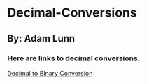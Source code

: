 # Decimal-Conversions
## By: Adam Lunn

### Here are links to decimal conversions.
[Decimal to Binary Conversion](Decimal-Binary-Conversion.md)
